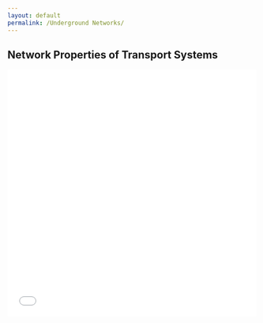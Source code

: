 ```yaml
---
layout: default
permalink: /Underground Networks/
---
```

<h2><b>Network Properties of Transport Systems</b></h2>

<iframe src="{{site.url}}/assets/london_tube.html" style="width:100%;height:500px;" frameborder="0"></iframe>